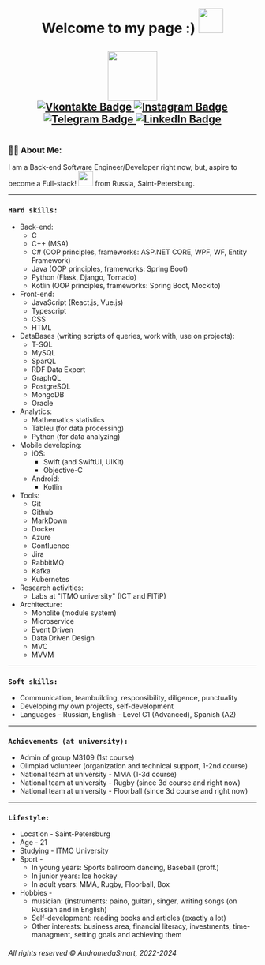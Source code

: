 <div id="header" align="center">
  <h1>
  Welcome to my page :)
  <img src="https://media.giphy.com/media/J2awouDsf23R2vo2p5/giphy.gif" width="50px"/>
  </h1>
  <h2>
  <img src="https://media.giphy.com/media/HwBlFQZFcAoUcPHZdX/giphy.gif" width="100"/>
  <div id="badges">
  <a href="https://vk.com/solnechniy_malchik_zaychik">
    <img src="https://img.shields.io/badge/Vkontakte-blue?style=for-the-badge&logo=VK&logoColor=white" alt="Vkontakte Badge"/>
  </a>
  <a href="https://www.instagram.com/brokeoffboy/">
    <img src="https://img.shields.io/badge/Instagram-hotpink?style=for-the-badge&logo=Instagram&logoColor=white" alt="Instagram Badge"/>
  </a>
  <a href="https://t.me/AndromedaSmart">
    <img src="https://img.shields.io/badge/Telegram-darkblue?style=for-the-badge&logo=Telegram&logoColor=white" alt="Telegram Badge"/>
  </a>
  <a href="https://www.linkedin.com/in/andromedasmart/">
    <img src="https://img.shields.io/badge/LinkedIn-blue?style=for-the-badge&logo=LinkedIn&logoColor=white" alt="LinkedIn Badge"/>
  </a>
  </h2>
    <img src="https://komarev.com/ghpvc/?username=AndromedaSmart&style=flat-square&color=blue" alt=""/>
</div>

### :man_technologist: About Me:
  I am a Back-end Software Engineer/Developer right now, but, aspire to become a Full-stack! <img src="https://media.giphy.com/media/WUlplcMpOCEmTGBtBW/giphy.gif" width="30"> from Russia, Saint-Petersburg.
  <!--- :telescope: I’m working as a Software Engineer/Developer in russian company "Gazprombank".
  - :seedling: Developing corporate business platform.
  - :zap: In my free time, I'm looking for problems on Stack Overflow, trying to help people with their problems and read tech articles. -->
<!-- #### Projects I have worked on: -->

- - -
### `Hard skills:`
- Back-end:
  - С
  - C++ (MSA)
  - C# (OOP principles, frameworks: ASP.NET CORE, WPF, WF, Entity Framework)
  - Java (OOP principles, frameworks: Spring Boot)
  - Python (Flask, Django, Tornado)
  - Kotlin (OOP principles, frameworks: Spring Boot, Mockito)
- Front-end:
  - JavaScript (React.js, Vue.js)
  - Typescript
  - CSS 
  - HTML
- DataBases (writing scripts of queries, work with, use on projects):
  - T-SQL
  - MySQL
  - SparQL
  - RDF Data Expert
  - GraphQL
  - PostgreSQL
  - MongoDB
  - Oracle
- Analytics:
  - Mathematics statistics
  - Tableu (for data processing)
  - Python (for data analyzing)
- Mobile developing:
  - iOS:
    - Swift (and SwiftUI, UIKit)
    - Objective-C
  - Android:
    - Kotlin
- Tools:
  - Git 
  - Github 
  - MarkDown
  - Docker 
  - Azure
  - Confluence
  - Jira
  - RabbitMQ
  - Kafka
  - Kubernetes
- Research activities:
  - Labs at "ITMO university" (ICT and FITiP)
- Architecture:
  - Monolite (module system)
  - Microservice
  - Event Driven
  - Data Driven Design
  - MVC
  - MVVM
- - -
### `Soft skills:`
- Communication, teambuilding, responsibility, diligence, punctuality
- Developing my own projects, self-development
- Languages - Russian, English - Level C1 (Advanced), Spanish (A2)
- - -
### `Achievements (at university):`
- Admin of group M3109 (1st course)
- Olimpiad volunteer (organization and technical support, 1-2nd course)
- National team at university - MMA (1-3d course)
- National team at university - Rugby (since 3d course and right now)
- National team at university - Floorball (since 3d course and right now)
- - -
### `Lifestyle:`
- Location - Saint-Petersburg
- Age - 21
- Studying - ITMO University
- Sport -
  - In young years: Sports ballroom dancing, Baseball (proff.)
  - In junior years: Ice hockey
  - In adult years: MMA, Rugby, Floorball, Box
- Hobbies - 
  - musician: (instruments: paino, guitar), singer, writing songs (on Russian and in English)
  - Self-development: reading books and articles (exactly a lot)
  - Other interests: business area, financial literacy, investments, time-managment, setting goals and achieving them
<!--
**AndromedaSmart/AndromedaSmart** is a ✨ _special_ ✨ repository because its `README.md` (this file) appears on your GitHub profile.

Here are some ideas to get you started:

- 🔭 I’m currently working on ...
- 🌱 I’m currently learning ...
- 👯 I’m looking to collaborate on ...
- 🤔 I’m looking for help with ...
- 💬 Ask me about ...
- 📫 How to reach me: ...
- 😄 Pronouns: ...
- ⚡ Fun fact: ...
Some info:<br/>
ITMO University, 3d year student.
-->
###### _All rights reserved © AndromedaSmart, 2022-2024_
